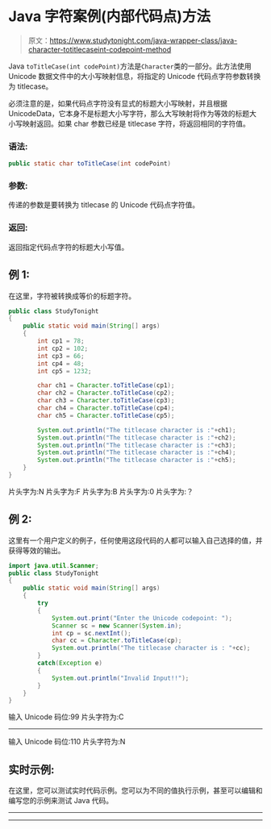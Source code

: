 # Java 字符案例(内部代码点)方法

> 原文：<https://www.studytonight.com/java-wrapper-class/java-character-totitlecaseint-codepoint-method>

Java `toTitleCase(int codePoint)`方法是`Character`类的一部分。此方法使用 Unicode 数据文件中的大小写映射信息，将指定的 Unicode 代码点字符参数转换为 titlecase。

必须注意的是，如果代码点字符没有显式的标题大小写映射，并且根据 UnicodeData，它本身不是标题大小写字符，那么大写映射将作为等效的标题大小写映射返回。如果 char 参数已经是 titlecase 字符，将返回相同的字符值。

### 语法:

```java
public static char toTitleCase(int codePoint) 
```

### 参数:

传递的参数是要转换为 titlecase 的 Unicode 代码点字符值。

### 返回:

返回指定代码点字符的标题大小写值。

## 例 1:

在这里，字符被转换成等价的标题字符。

```java
public class StudyTonight
{  
	public static void main(String[] args)
	{  
		int cp1 = 78;  
		int cp2 = 102;  
		int cp3 = 66;  
		int cp4 = 48;   
		int cp5 = 1232;  

		char ch1 = Character.toTitleCase(cp1);  
		char ch2 = Character.toTitleCase(cp2);  
		char ch3 = Character.toTitleCase(cp3);  
		char ch4 = Character.toTitleCase(cp4);  
		char ch5 = Character.toTitleCase(cp5);  

		System.out.println("The titlecase character is :"+ch1);  
		System.out.println("The titlecase character is :"+ch2); 
		System.out.println("The titlecase character is :"+ch3);  
		System.out.println("The titlecase character is :"+ch4);  
		System.out.println("The titlecase character is :"+ch5);  
	}  
}
```

片头字为:N
片头字为:F
片头字为:B
片头字为:0
片头字为:？

## 例 2:

这里有一个用户定义的例子，任何使用这段代码的人都可以输入自己选择的值，并获得等效的输出。

```java
import java.util.Scanner; 
public class StudyTonight
{  
	public static void main(String[] args)
	{  
		try
		{
			System.out.print("Enter the Unicode codepoint: ");  
			Scanner sc = new Scanner(System.in);         
			int cp = sc.nextInt();  
			char cc = Character.toTitleCase(cp);
			System.out.println("The titlecase character is : "+cc);
		}
		catch(Exception e)
		{
			System.out.println("Invalid Input!!");
		}
	}  
}
```

输入 Unicode 码位:99
片头字符为:C
* * * * * * * * * * * * * * * * * * * * * * * * * * * * * * * * * * * * * * * * *
输入 Unicode 码位:110
片头字符为:N

## 实时示例:

在这里，您可以测试实时代码示例。您可以为不同的值执行示例，甚至可以编辑和编写您的示例来测试 Java 代码。

* * *

* * *